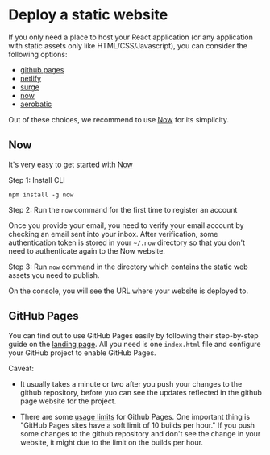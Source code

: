 # Deploy a static website

If you only need a place to host your React application (or any application with static assets only like HTML/CSS/Javascript), you can consider the following options:
- [github pages](https://pages.github.com/)
- [netlify](https://www.netlify.com/)
- [surge](http://surge.sh/)
- [now](https://zeit.co/now)
- [aerobatic](https://www.aerobatic.com/)

Out of these choices, we recommend to use [Now](https://zeit.co/now) for its simplicity.

## Now

It's very easy to get started with [Now](https://zeit.co/now)

Step 1: Install CLI

```shell
npm install -g now
```

Step 2: Run the `now` command for the first time to register an account

Once you provide your email, you need to verify your email account by checking an email sent into your inbox. After verification, some authentication token is stored in your `~/.now` directory so that you don't need to authenticate again to the Now website.

Step 3: Run `now` command in the directory which contains the static web assets you need to publish.

On the console, you will see the URL where your website is deployed to.

## GitHub Pages

You can find out to use GitHub Pages easily by following their step-by-step guide on the [landing page](https://pages.github.com/). All you need is one `index.html` file and configure your GitHub project to enable GitHub Pages.

Caveat:

- It usually takes a minute or two after you push your changes to the github repository, before yuo can see the updates reflected in the github page website for the project.

- There are some [usage limits](https://help.github.com/articles/what-is-github-pages/#usage-limits) for Github Pages. One important thing is "GitHub Pages sites have a soft limit of 10 builds per hour." If you push some changes to the github repository and don't see the change in your website, it might due to the limit on the builds per hour.